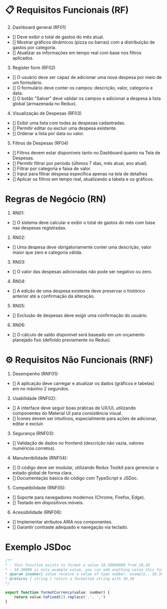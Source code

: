 # 📋 Requisitos Funcionais (RF)

2. Dashboard general (RF01)
- [] Deve exibir o total de gastos do mês atual.
- [] Mostrar gráficos dinâmicos (pizza ou barras) com a distribuição de gastos por categoria.
- [] Atualizar as informações em tempo real com base nos filtros aplicados.

3. Register form (RF02)
- [] O usuário deve ser capaz de adicionar uma nova despesa por meio de um formulário.
- [] O formulário deve conter os campos: descrição, valor, categoria e data.
- [] O botão "Salvar" deve validar os campos e adicionar a despesa à lista global (armazenada no Redux).

4. Visualização de Despesas (RF03)
- [] Exibir uma lista com todas as despesas cadastradas.
- [] Permitir editar ou excluir uma despesa existente.
- [] Ordenar a lista por data ou valor.


5. Filtros de Despesas (RF04)
- [] Filtros devem estar disponíveis tanto no Dashboard quanto na Tela de Despesas.
- [] Permitir filtrar por período (últimos 7 dias, mês atual, ano atual).
- [] Filtrar por categoria e faixa de valor.
- [] Input para filtrar despesa especifica apenas na tela de detalhes
- [] Aplicar os filtros em tempo real, atualizando a tabela e os gráficos.


# Regras de Negócio (RN)
1. RN01:
- [] O sistema deve calcular e exibir o total de gastos do mês com base nas despesas registradas.

2. RN02:
- [] Uma despesa deve obrigatoriamente conter uma descrição, valor maior que zero e categoria válida.

3. RN03:
- [] O valor das despesas adicionadas não pode ser negativo ou zero.

4. RN04:
- [] A edição de uma despesa existente deve preservar o histórico anterior até a confirmação da alteração.

5. RN05:
- [] Exclusão de despesas deve exigir uma confirmação do usuário.

6. RN06:
- [] O cálculo de saldo disponível será baseado em um orçamento planejado fixo (definido previamente no Redux).

# ⚙️ Requisitos Não Funcionais (RNF)
1. Desempenho (RNF01):
- [] A aplicação deve carregar e atualizar os dados (gráficos e tabelas) em no máximo 2 segundos.

2. Usabilidade (RNF02):
- [] A interface deve seguir boas práticas de UX/UI, utilizando componentes do Material UI para consistência visual.
- [] Ícones devem ser intuitivos, especialmente para ações de adicionar, editar e excluir.

3. Segurança (RNF03):
- [] Validação de dados no frontend (descrição não vazia, valores numéricos corretos).

4. Manutenibilidade (RNF04):
- [] O código deve ser modular, utilizando Redux Toolkit para gerenciar o estado global de forma clara.
- [] Documentação básica do código com TypeScript e JSDoc.

5. Compatibilidade (RNF05):
- [] Suporte para navegadores modernos (Chrome, Firefox, Edge).
- [] Testado em dispositivos móveis.

6. Acessibilidade (RNF06):
- [] Implementar atributos ARIA nos componentes.
- [] Garantir contraste adequado e navegação via teclado.


# Exemplo JSDoc

```javascript
/**
* - this function exists to format a value 10.30000000 from 10,30
* - 10.30000 is only example value, you can add anything value this function
* @param {number} value receive a value of type number, example.: 10.30000000
* @returns { string } return a formatted string with 10,30
*/

export function formatCurrency(value: number) {
    return value.toFixed(2).replace('.', ',')
}
```
